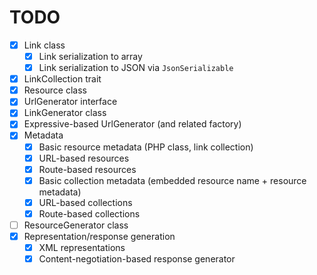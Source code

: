 # TODO

- [x] Link class
  - [x] Link serialization to array
  - [x] Link serialization to JSON via `JsonSerializable`
- [x] LinkCollection trait
- [x] Resource class
- [x] UrlGenerator interface
- [x] LinkGenerator class
- [x] Expressive-based UrlGenerator (and related factory)
- [x] Metadata
  - [x] Basic resource metadata (PHP class, link collection)
  - [x] URL-based resources
  - [x] Route-based resources
  - [x] Basic collection metadata (embedded resource name + resource metadata)
  - [x] URL-based collections
  - [x] Route-based collections
- [ ] ResourceGenerator class
- [x] Representation/response generation
  - [x] XML representations
  - [x] Content-negotiation-based response generator
